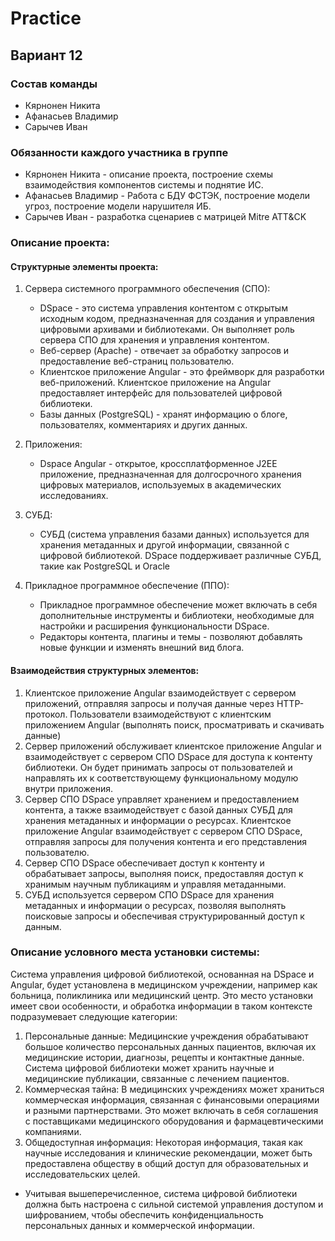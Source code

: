 # Practice

## Вариант 12

### Состав команды
* Кярнонен Никита
* Афанасьев Владимир
* Сарычев Иван

### Обязанности каждого участника в группе
* Кярнонен Никита - описание проекта, построение схемы взаимодействия компонентов системы и поднятие ИС.
* Афанасьев Владимир - Работа с БДУ ФСТЭК, построение модели угроз, построение модели нарушителя ИБ.
* Сарычев Иван - разработка сценариев с матрицей Mitre ATT&CK

### Описание проекта:
#### Структурные элементы проекта:

1. Сервера системного программного обеспечения (СПО):
   * DSpace - это система управления контентом с открытым исходным кодом, предназначенная для создания и управления цифровыми архивами и библиотеками. Он выполняет роль сервера СПО для хранения и управления контентом.
   * Веб-сервер (Apache) - отвечает за обработку запросов и предоставление веб-страниц пользователю.
   * Клиентское приложение Angular - это фреймворк для разработки веб-приложений. Клиентское приложение на Angular предоставляет интерфейс для пользователей цифровой библиотеки.
   * Базы данных (PostgreSQL) - хранят информацию о блоге, пользователях, комментариях и других данных.
  
2. Приложения:
   * Dspace Angular - открытое, кроссплатформенное J2EE приложение, предназначенная для долгосрочного хранения цифровых материалов, используемых в академических исследованиях.

3. СУБД:
   * СУБД (система управления базами данных) используется для хранения метаданных и другой информации, связанной с цифровой библиотекой. DSpace поддерживает различные СУБД, такие как PostgreSQL и Oracle
  
4. Прикладное программное обеспечение (ППО):
   * Прикладное программное обеспечение может включать в себя дополнительные инструменты и библиотеки, необходимые для настройки и расширения функциональности DSpace.
   * Редакторы контента, плагины и темы - позволяют добавлять новые функции и изменять внешний вид блога.
  
#### Взаимодействия структурных элементов:
1) Клиентское приложение Angular взаимодействует с сервером приложений, отправляя запросы и получая данные через HTTP-протокол. Пользователи взаимодействуют с клиентским приложением Angular (выполнять поиск, просматривать и скачивать данные)
2) Сервер приложений обслуживает клиентское приложение Angular и взаимодействует с сервером СПО DSpace для доступа к контенту библиотеки. Он будет принимать запросы от пользователей и направлять их к соответствующему функциональному модулю внутри приложения. 
3) Сервер СПО DSpace управляет хранением и предоставлением контента, а также взаимодействует с базой данных СУБД для хранения метаданных и информации о ресурсах. Клиентское приложение Angular взаимодействует с сервером СПО DSpace, отправляя запросы для получения контента и его представления пользователю.
4) Сервер СПО DSpace обеспечивает доступ к контенту и обрабатывает запросы, выполняя поиск, предоставляя доступ к хранимым научным публикациям и управляя метаданными.
5) СУБД используется сервером СПО DSpace для хранения метаданных и информации о ресурсах, позволяя выполнять поисковые запросы и обеспечивая структурированный доступ к данным.

### Описание условного места установки системы:
Система управления цифровой библиотекой, основанная на DSpace и Angular, будет установлена в медицинском учреждении, например как больница, поликлиника или медицинский центр. Это место установки имеет свои особенности, и обработка информации в таком контексте подразумевает следующие категории:

1. Персональные данные: Медицинские учреждения обрабатывают большое количество персональных данных пациентов, включая их медицинские истории, диагнозы, рецепты и контактные данные. Система цифровой библиотеки может хранить научные и медицинские публикации, связанные с лечением пациентов.
2. Коммерческая тайна: В медицинских учреждениях может храниться коммерческая информация, связанная с финансовыми операциями и разными партнерствами. Это может включать в себя соглашения с поставщиками медицинского оборудования и фармацевтическими компаниями.
3. Общедоступная информация: Некоторая информация, такая как научные исследования и клинические рекомендации, может быть предоставлена обществу в общий доступ для образовательных и исследовательских целей.

* Учитывая вышеперечисленное, система цифровой библиотеки должна быть настроена с сильной системой управления доступом и шифрованием, чтобы обеспечить конфиденциальность персональных данных и коммерческой информации.


  
   
